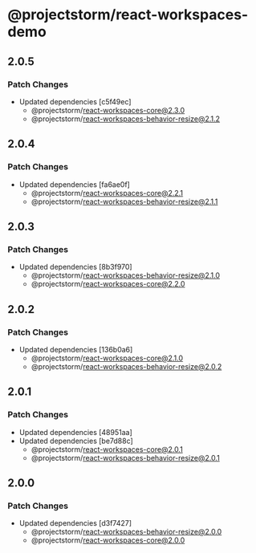 # @projectstorm/react-workspaces-demo

## 2.0.5

### Patch Changes

- Updated dependencies [c5f49ec]
  - @projectstorm/react-workspaces-core@2.3.0
  - @projectstorm/react-workspaces-behavior-resize@2.1.2

## 2.0.4

### Patch Changes

- Updated dependencies [fa6ae0f]
  - @projectstorm/react-workspaces-core@2.2.1
  - @projectstorm/react-workspaces-behavior-resize@2.1.1

## 2.0.3

### Patch Changes

- Updated dependencies [8b3f970]
  - @projectstorm/react-workspaces-behavior-resize@2.1.0
  - @projectstorm/react-workspaces-core@2.2.0

## 2.0.2

### Patch Changes

- Updated dependencies [136b0a6]
  - @projectstorm/react-workspaces-core@2.1.0
  - @projectstorm/react-workspaces-behavior-resize@2.0.2

## 2.0.1

### Patch Changes

- Updated dependencies [48951aa]
- Updated dependencies [be7d88c]
  - @projectstorm/react-workspaces-core@2.0.1
  - @projectstorm/react-workspaces-behavior-resize@2.0.1

## 2.0.0

### Patch Changes

- Updated dependencies [d3f7427]
  - @projectstorm/react-workspaces-behavior-resize@2.0.0
  - @projectstorm/react-workspaces-core@2.0.0
